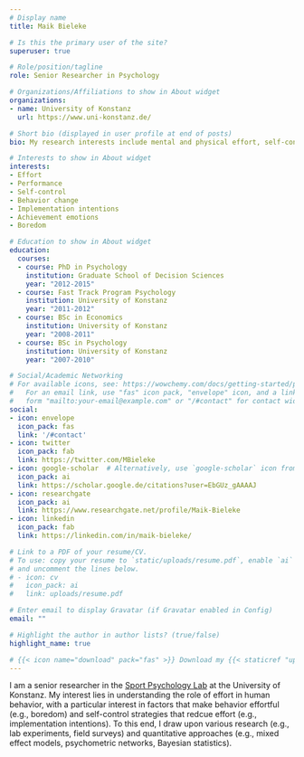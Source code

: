 ```yaml
---
# Display name
title: Maik Bieleke

# Is this the primary user of the site?
superuser: true

# Role/position/tagline
role: Senior Researcher in Psychology

# Organizations/Affiliations to show in About widget
organizations:
- name: University of Konstanz
  url: https://www.uni-konstanz.de/

# Short bio (displayed in user profile at end of posts)
bio: My research interests include mental and physical effort, self-control and behavior change, and emotions related to achievement.

# Interests to show in About widget
interests:
- Effort
- Performance
- Self-control
- Behavior change
- Implementation intentions
- Achievement emotions
- Boredom

# Education to show in About widget
education:
  courses:
  - course: PhD in Psychology
    institution: Graduate School of Decision Sciences
    year: "2012-2015"
  - course: Fast Track Program Psychology
    institution: University of Konstanz
    year: "2011-2012"
  - course: BSc in Economics
    institution: University of Konstanz
    year: "2008-2011"
  - course: BSc in Psychology
    institution: University of Konstanz
    year: "2007-2010"

# Social/Academic Networking
# For available icons, see: https://wowchemy.com/docs/getting-started/page-builder/#icons
#   For an email link, use "fas" icon pack, "envelope" icon, and a link in the
#   form "mailto:your-email@example.com" or "/#contact" for contact widget.
social:
- icon: envelope
  icon_pack: fas
  link: '/#contact'
- icon: twitter
  icon_pack: fab
  link: https://twitter.com/MBieleke
- icon: google-scholar  # Alternatively, use `google-scholar` icon from `ai` icon pack
  icon_pack: ai
  link: https://scholar.google.de/citations?user=EbGUz_gAAAAJ
- icon: researchgate
  icon_pack: ai
  link: https://www.researchgate.net/profile/Maik-Bieleke
- icon: linkedin
  icon_pack: fab
  link: https://linkedin.com/in/maik-bieleke/

# Link to a PDF of your resume/CV.
# To use: copy your resume to `static/uploads/resume.pdf`, enable `ai` icons in `params.toml`, 
# and uncomment the lines below.
# - icon: cv
#   icon_pack: ai
#   link: uploads/resume.pdf

# Enter email to display Gravatar (if Gravatar enabled in Config)
email: ""

# Highlight the author in author lists? (true/false)
highlight_name: true

# {{< icon name="download" pack="fas" >}} Download my {{< staticref "uploads/# demo_resume.pdf" "newtab" >}}resumé{{< /staticref >}}.
---
```


I am a senior researcher in the [Sport Psychology Lab](https://www.sportwissenschaft.uni-konstanz.de/schueler/) at the University of Konstanz. My interest lies in understanding the role of effort in human behavior, with a particular interest in factors that make behavior effortful (e.g., boredom) and self-control strategies that redcue effort (e.g., implementation intentions). To this end, I draw upon various research (e.g., lab experiments, field surveys) and quantitative approaches (e.g., mixed effect models, psychometric networks, Bayesian statistics). 



